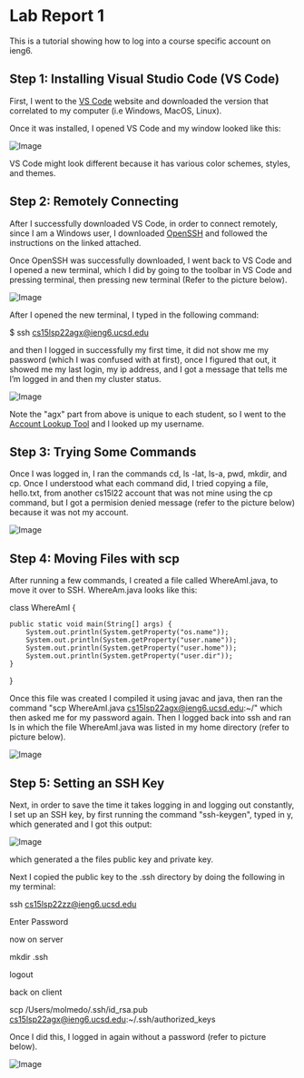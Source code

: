 # Lab Report 1

This is a tutorial showing how to log into a course specific account on ieng6.

## Step 1: Installing Visual Studio Code (VS Code) 

First, I went to the [VS Code](https://code.visualstudio.com) website and downloaded the version that correlated to my computer (i.e Windows, MacOS, Linux).

Once it was installed, I opened VS Code and my window looked like this:

![Image](LabReport1Step1.png)


VS Code might look different because it has various color schemes, styles, and themes.


## Step 2: Remotely Connecting

After I successfully downloaded VS Code, in order to connect remotely, since I am a Windows user, I downloaded [OpenSSH](https://docs.microsoft.com/en-us/windows-server/administration/openssh/openssh_install_firstuse) and followed the instructions on the linked attached.  

Once OpenSSH was successfully downloaded, I went back to VS Code and I opened a new terminal, which I did by going to the toolbar in VS Code and pressing terminal, then pressing new terminal (Refer to the picture below).

![Image](LabReport1Step2pt1.png)

After I opened the new terminal, I typed in the following command: 

$ ssh cs15lsp22agx@ieng6.ucsd.edu

and then I logged in successfully my first time, it did not show me my password (which I was confused with at first), once I figured that out, it showed me my last login, my ip address, and I got a message that tells me I’m logged in and then my cluster status.

![Image](lab1pt4.png)

Note the "agx" part from above is unique to each student, so I went to the [Account Lookup Tool](https://sdacs.ucsd.edu/~icc/index.php)  and l looked up my username.


## Step 3: Trying Some Commands

Once I was logged in, I ran the commands cd, ls -lat, ls-a, pwd, mkdir, and cp. Once I understood what each command did, I tried copying a file, hello.txt, from another cs15l22 account that was not mine using the cp command, but I got a permision denied message (refer to the picture below) because it was not my account.


![Image](lab1pt5.png)


## Step 4: Moving Files with scp

After running a few commands, I created a file called WhereAmI.java, to move it over to SSH. WhereAm.java looks like this:


class WhereAmI {

    public static void main(String[] args) {
        System.out.println(System.getProperty("os.name"));
        System.out.println(System.getProperty("user.name"));
        System.out.println(System.getProperty("user.home"));
        System.out.println(System.getProperty("user.dir"));
    }
}

Once this file was created I compiled it using javac and java, then ran the command "scp WhereAmI.java cs15lsp22agx@ieng6.ucsd.edu:~/" which then asked me for my password again. Then I logged back into ssh and ran ls in which the file WhereAmI.java was listed in my home directory (refer to picture below).

![Image](lab1pt.6.png)

## Step 5: Setting an SSH Key

Next, in order to save the time it takes logging in and logging out constantly, I set up an SSH key, by first running the command "ssh-keygen", typed in y, which generated and I got this output:

![Image](labReportStep6.png)

which generated a the files public key and private key.

Next I copied the public key to the .ssh directory by doing the following in my terminal:

ssh cs15lsp22zz@ieng6.ucsd.edu

Enter Password

now on server

mkdir .ssh

logout

back on client

scp /Users/molmedo/.ssh/id_rsa.pub cs15lsp22agx@ieng6.ucsd.edu:~/.ssh/authorized_keys

Once I did this, I logged in again without a password (refer to picture below).

![Image](lab1pt7.png)













